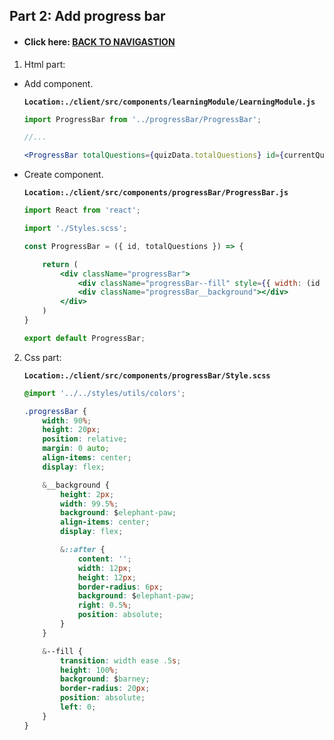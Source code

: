 ## Part 2: Add progress bar 

- #### Click here: [BACK TO NAVIGASTION](https://github.com/DonghaoWu/codeTyke-doc/blob/main/README.md)

1. Html part:

- Add component.

    __`Location:./client/src/components/learningModule/LearningModule.js`__

    ```jsx
    import ProgressBar from '../progressBar/ProgressBar';

    //...

    <ProgressBar totalQuestions={quizData.totalQuestions} id={currentQuestion.id} />
    ```

- Create component.

    __`Location:./client/src/components/progressBar/ProgressBar.js`__

    ```jsx
    import React from 'react';

    import './Styles.scss';

    const ProgressBar = ({ id, totalQuestions }) => {

        return (
            <div className="progressBar">
                <div className="progressBar--fill" style={{ width: (id + 1) / (totalQuestions) * 100 + "%" }} />
                <div className="progressBar__background"></div>
            </div>
        )
    }

    export default ProgressBar;
    ```

2. Css part:

    __`Location:./client/src/components/progressBar/Style.scss`__

    ```css
    @import '../../styles/utils/colors';

    .progressBar {
        width: 90%;
        height: 20px;
        position: relative;
        margin: 0 auto;
        align-items: center;
        display: flex;

        &__background {
            height: 2px;
            width: 99.5%;
            background: $elephant-paw;
            align-items: center;
            display: flex;

            &::after {
                content: '';
                width: 12px;
                height: 12px;
                border-radius: 6px;
                background: $elephant-paw;
                right: 0.5%;
                position: absolute;
            }
        }

        &--fill {
            transition: width ease .5s;
            height: 100%;
            background: $barney;
            border-radius: 20px;
            position: absolute;
            left: 0;
        }
    }
    ```
